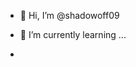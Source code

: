 - 👋 Hi, I’m @shadowoff09
- 🌱 I’m currently learning ...

-

<!---
shadowoff09/shadowoff09 is a ✨ special ✨ repository because its `README.md` (this file) appears on your GitHub profile.
You can click the Preview link to take a look at your changes.
--->
